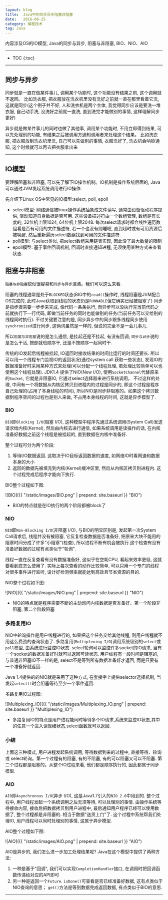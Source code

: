 ```yaml
---
layout: blog
title:  Java中的同步异步阻塞非阻塞
date:   2016-06-25
category: 编程技术
tag: Java
---
```

内容涉及OS的IO模型, Java的同步与异步, 阻塞与非阻塞, BIO、NIO、AIO




*****

* TOC
{:toc}

*****

## 同步与异步

同步就是一直在做某件事儿, 调用某个功能时, 这个功能没有结果之前, 这个调用就不返回。 比如洗衣服, 把衣服放在洗衣机里没有洗好之前就一直在那里看着它洗, 这就是同步(这个例子并不好, 人和洗衣机是两个主体, 我觉得同步应该是要洗一堆衣服, 自己动手洗, 没洗好之前就一直洗, 直到洗完才能做别的事情, 这样理解同步更好)

异步就是做某件事儿的同时也做了其他事, 调用某个功能时, 不用立即得到结果, 可以先处理别的功能, 有结果之后被调用方通知调用者来处理这个结果。 比如洗衣服, 把衣服放到洗衣机里洗, 自己可以先做别的事情, 衣服洗好了, 洗衣机会响铃通知, 这个时候就可以再去把衣服拿出来

*****

## IO模型

要理解阻塞和非阻塞, 可以先了解下IO操作机制。IO机制是操作系统层面的, Java可以通过JVM发起系统调用进行IO操作.

先介绍下Linux OS中常见的IO模型:select, poll, epoll

* select模型: 网络通信被linux操作系统抽象成文件读写, 通常由设备驱动程序提供, 驱动知道自身数据是否可用. 这些设备描述符由一个数组管理, 数组是有长度的, 32位机上限1024, 64位机上限2048. 每次select请求时都会线性遍历数组看是否有可用的文件描述符, 若一个也没有则睡眠, 直到超时或有可用资源后被唤醒, 然后重新遍历select数组找到可用的文件描述符.
* poll模型: 与select类似, 把select数组采用链表实现, 因此没了最大数量的限制
* epoll模型: 基于事件回调机制, 回调时直接通知进程, 无须使用某种方式来查看状态.

## 阻塞与非阻塞

`阻塞与非阻塞`貌似很容易和`同步与异步`混淆。我们可以这么来看.

阻塞的线程通常是处于`BLOCKED`状态(BIO中的`read()`操作时, 线程阻塞是JVM配合OS完成的, 此时Java获取到线程的状态仍是`RUNNABLE`但它确实已经被阻塞了)
同步是指步骤需要一步步来完成, 像代码一条条执行, 而异步可以没执行完当前代码之前就执行下一行代码, 即做当前任务的同时也能做别的任务(当前任务可以交给别的线程同时执行). 不过关键要注意的是, 同步异步中的同步跟多线程同步使用`synchronized`进行同步, 这俩词虽然是一样的, 但说的完全不是一会儿事儿.

所以`阻塞与非阻塞`说的是怎么通信, 是挂起还是不挂起, 有没有回调; `同步与异步`说的是怎么干活, 按部就班顺序干, 还是不按顺序一起同时干.

传统的IO发起后线程被挂起, IO返回时接收结果的时间比运行的时间还要长. 所以可以用一个线程专门监视IO的返回状况(通过system call 获取一些状态), 发现IO的数据准备好时采用某种方式来处理(可以分配一个线程处理, 若处理比较简单可以也使用这个线程处理). JDK1.4 提供了NIO(New I/O), 使用`SocketChannel`代替原来的`Socket`, 它就是非阻塞IO, 它通过select选择器来进行系统调用。
不过这样的处理, 中间有一个将数据从内核区拷贝到进程内的过程是同步的, 即这个过程是程序自己处理的(占用了本身线程的时间), 所以NIO是同步非阻塞的。如果这个拷贝数据到程序空间的过程也是别人来做, 不占用本身线程的时间, 这就是异步模型了.

### BIO

`BIO`即`Blocking I/O`(阻塞 I/O), 这种模型中程序先通过系统调用(System Call)发送请求给内核(Kernel), 然后由内核去进行通信, 如果系统调用是读操作的话, 在内核准备好数据之前这个线程是被挂起的, 直到数据在内核中准备好.

整个过程可分为两个阶段:

1. 等待I/O数据返回. 这取决于IO目标返回数据的速度, 如网络IO时看网速和数据本身的大小
2. 返回的数据先被填充到内核(Kernel)缓冲区里, 然后从内核区拷贝到进程内. 这个过程完成后程序才能向下执行.

BIO整个过程如下图:

![BIO]({{ "/static/images/BIO.png"  | prepend: site.baseurl }} "BIO")

* BIO的特点就是在IO执行的两个阶段都被block了

### NIO

`NIO`即`Non-Blocking I/O`(非阻塞 I/O), 与BIO的明显区别是, 发起第一次System Call请求后, 线程并没有被阻塞, 它反复检查数据是否准备好, 把原来大块不能用的阻塞时间分成了许多"小阻塞"(检查), 所以进程不断有机会被执行.这个检查有没有准备好数据的过程有点类似于"轮询".

线程一直在反复查看有没有数据准备好, 这似乎在空耗CPU, 看起来效率更低, 这就要看到底怎么使用了. 实际上每次查看的动作比较简单, 可以只用一个专门的线程对很多事件进行监听, 设计好检测频率就能达到高效且节省资源的目的.

NIO整个过程如下图:

![NIO]({{ "/static/images/NIO.png"  | prepend: site.baseurl }} "NIO")

* NIO的特点就是程序需要不断的主动询问内核数据是否准备好。第一个阶段非阻塞, 第二个阶段阻塞

### 多路复用IO

NIO中轮询操作是用户线程进行的, 如果把这个任务交给其他线程, 则用户线程就不用这么费劲的查询状态了. 多路复用(`Multiplexing I/O`)调用系统级别的`select`或`poll`模型, 由系统进行监控IO状态. select轮询可以监控许多socket的IO请求, 当有一个socket的数据准备好时就可以返回可读状态. 用户线程有一段时间是阻塞的, 与普通非阻塞IO不一样的是, select不是等到所有数据准备好才返回, 而是只要有一个准备好就返回.

Java 1.4提供的的NIO就是采用了这种方式, 在套接字上提供selector选择机制, 当发起`select()`时会阻塞等待至少一个事件返回.

多路复用IO过程图:

![Multiplexing_IO]({{ "/static/images/Multiplexing_IO.png"  | prepend: site.baseurl }} "Multiplexing_IO")

* 多路复用IO的特点是用户进程能同时等待多个IO请求,系统来监控IO状态,其中的任意一个进入读就绪状态,select函数就可以返回.

### 小结

上面这三种模式, 用户进程发起系统调用, 等待数据到来的过程中, 直接等待、轮询 或 select轮询。第一个过程有的阻塞, 有的不阻塞, 有的可以阻塞又可以不阻塞. 第二个过程都是阻塞的。从整个IO过程来看, 他们都是顺序执行的, 因此都属于同步模型.

### AIO
`AIO`即`Asynchronous I/O`(异步 I/O), 这是Java1.7引入的`NIO 2.0`中用到的. 整个过程中, 用户线程发起一个系统调用之后无须等待, 可以处理别的事情. 由操作系统等待接收内容, 接收后把数据拷贝到用户进程中, 最后通知用户程序已经可以使用数据了, 整个过程都是非阻塞的. 相当于数据"送货上门"了. 这个过程中系统帮我们处理IO, 用户线程可以同时处理别的事情, 这属于异步模型.

AIO整个过程如下图:

![AIO]({{ "/static/images/AIO.png"  | prepend: site.baseurl }} "AIO")

AIO是异步的, 我们怎么进一步加工处理结果呢? Java在这个模型中提供了两种方法:

1. 一种是基于"回调", 我们可以实现`CompletionHandler`接口, 在调用时把回调函数传递给对应的API即可
2. 另一种是返回一个`Future`. `isDone()`可查看是否已经准备好数据, 这有点类似于NIO查询的意思； `get()`方法是等到数据完成返回数据, 有点类似于BIO的意思.



*****
